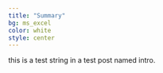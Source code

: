 ```yaml
---
title: "Summary"
bg: ms_excel
color: white
style: center
---
```


this is a test string in a test post named intro.
